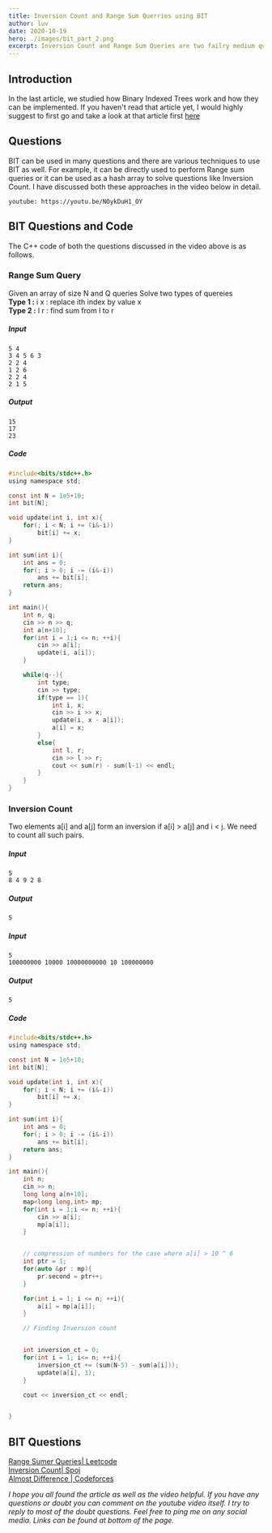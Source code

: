 ```yaml
---
title: Inversion Count and Range Sum Querries using BIT
author: luv
date: 2020-10-19
hero: ./images/bit_part_2.png
excerpt: Inversion Count and Range Sum Queries are two failry medium questions which can be solved easily using Binary Indexed Trees.
---
```


## Introduction

In the last article, we studied how Binary Indexed Trees work and how they can be implemented. If you haven't read that article yet, I would highly suggest to first go and take a look at that article first [here](https://codewithluv.in/binary-indexed-trees-fenwick-trees-tutorial "Binary Indexed Trees Tutorial")

## Questions

BIT can be used in many questions and there are various techniques to use BIT as well. For example, it can be directly used to perform Range sum queries or it can be used as a hash array to solve questions like Inversion Count. I have discussed both these approaches in the video below in detail.

`youtube: https://youtu.be/NOykDuH1_OY`

## BIT Questions and Code

The C++ code of both the questions discussed in the video above is as follows.

### Range Sum Query

Given an array of size N and Q queries
Solve two types of quereies<br />
**Type 1 :** i x : replace ith index by value x<br />
**Type 2 :** l r : find sum from l to r

##### Input

```
5 4
3 4 5 6 3
2 2 4
1 2 6
2 2 4
2 1 5
```

##### Output

```
15
17
23
```

##### Code

```c
#include<bits/stdc++.h>
using namespace std;

const int N = 1e5+10;
int bit[N];

void update(int i, int x){
    for(; i < N; i += (i&-i))
        bit[i] += x;
}

int sum(int i){
    int ans = 0;
    for(; i > 0; i -= (i&-i))
        ans += bit[i];
    return ans;
}

int main(){
    int n, q;
    cin >> n >> q;
    int a[n+10];
    for(int i = 1;i <= n; ++i){
        cin >> a[i];
        update(i, a[i]);
    }

    while(q--){
        int type;
        cin >> type;
        if(type == 1){
            int i, x;
            cin >> i >> x;
            update(i, x - a[i]);
            a[i] = x;
        }
        else{
            int l, r;
            cin >> l >> r;
            cout << sum(r) - sum(l-1) << endl;
        }
    }
}
```

### Inversion Count

Two elements a[i] and a[j] form an inversion if a[i] > a[j] and i < j. We need to count all such pairs.

##### Input

```
5
8 4 9 2 8
```

##### Output

```
5
```

##### Input

```
5
100000000 10000 10000000000 10 100000000
```

##### Output

```
5
```

##### Code

```c
#include<bits/stdc++.h>
using namespace std;

const int N = 1e5+10;
int bit[N];

void update(int i, int x){
    for(; i < N; i += (i&-i))
        bit[i] += x;
}

int sum(int i){
    int ans = 0;
    for(; i > 0; i -= (i&-i))
        ans += bit[i];
    return ans;
}

int main(){
    int n;
    cin >> n;
    long long a[n+10];
    map<long long,int> mp;
    for(int i = 1;i <= n; ++i){
        cin >> a[i];
        mp[a[i]];
    }


    // compression of numbers for the case where a[i] > 10 ^ 6
    int ptr = 1;
    for(auto &pr : mp){
        pr.second = ptr++;
    }

    for(int i = 1; i <= n; ++i){
        a[i] = mp[a[i]];
    }

    // Finding Inversion count


    int inversion_ct = 0;
    for(int i = 1; i<= n; ++i){
        inversion_ct += (sum(N-5) - sum(a[i]));
        update(a[i], 1);
    }

    cout << inversion_ct << endl;


}

```

## BIT Questions

[Range Sumer Queries| Leetcode](https://leetcode.com/problems/range-sum-query-mutable/ "Range sum queries") <br />
[Inversion Count| Spoj](https://www.spoj.com/problems/INVCNT/ "Range sum queries") <br />
[Almost Difference | Codeforces](https://codeforces.com/contest/903/problem/D "Almost Difference")

_I hope you all found the article as well as the video helpful. If you have any questions or doubt you can comment on the youtube video itself. I try to reply to most of the doubt questions. Feel free to ping me on any social media. Links can be found at bottom of the page._
